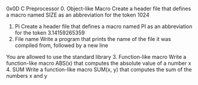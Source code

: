 0x0D C Preprocessor
0. Object-like Macro
Create a header file that defines a macro named SIZE as an abbreviation for the token 1024
1. Pi
Create a header file that defines a macro named PI as an abbreviation for the token 3.14159265359
2. File name
Write a program that prints the name of the file it was compiled from, followed by a new line

You are allowed to use the standard library
3. Function-like macro
Write a function-like macro ABS(x) that computes the absolute value of a number x
4. SUM
Write a function-like macro SUM(x, y) that computes the sum of the numbers x and y
